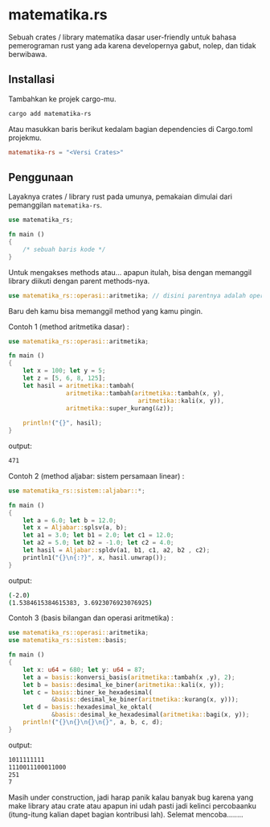 # matematika.rs

Sebuah crates / library matematika dasar user-friendly untuk bahasa pemerograman rust yang ada karena developernya gabut, nolep, dan tidak berwibawa.

## Installasi

Tambahkan ke projek cargo-mu.
```sh
cargo add matematika-rs
```

Atau masukkan baris berikut kedalam bagian dependencies di Cargo.toml projekmu.
```toml
matematika-rs = "<Versi Crates>"
```

## Penggunaan

Layaknya crates / library rust pada umunya, pemakaian dimulai dari pemanggilan `matematika-rs`.

```rust
use matematika_rs;

fn main () 
{
    /* sebuah baris kode */
}
```

Untuk mengakses methods atau... apapun itulah, bisa dengan memanggil library diikuti dengan parent methods-nya.

```rust
use matematika_rs::operasi::aritmetika; // disini parentnya adalah operasi::aritmetika;
```

Baru deh kamu bisa memanggil method yang kamu pingin.

Contoh 1 (method aritmetika dasar) :
```rust
use matematika_rs::operasi::aritmetika;

fn main () 
{
    let x = 100; let y = 5;
    let z = [5, 6, 8, 125];
    let hasil = aritmetika::tambah(
                aritmetika::tambah(aritmetika::tambah(x, y), 
                                    aritmetika::kali(x, y)), 
                aritmetika::super_kurang(&z));
    
    println!("{}", hasil);
}
```
output:
```sh
471
```

Contoh 2 (method aljabar: sistem persamaan linear) :
```rust
use matematika_rs::sistem::aljabar::*;

fn main () 
{
    let a = 6.0; let b = 12.0;
    let x = Aljabar::splsv(a, b);
    let a1 = 3.0; let b1 = 2.0; let c1 = 12.0;
    let a2 = 5.0; let b2 = -1.0; let c2 = 4.0;
    let hasil = Aljabar::spldv(a1, b1, c1, a2, b2 , c2);
    println1("{}\n{:?}", x, hasil.unwrap());
}
```

output:
```sh
(-2.0)
(1.5384615384615383, 3.6923076923076925)
```

Contoh 3 (basis bilangan dan operasi aritmetika) :
```rust
use matematika_rs::operasi::aritmetika;
use matematika_rs::sistem::basis;

fn main ()
{
    let x: u64 = 680; let y: u64 = 87;
    let a = basis::konversi_basis(aritmetika::tambah(x ,y), 2);
    let b = basis::desimal_ke_biner(aritmetika::kali(x, y));
    let c = basis::biner_ke_hexadesimal(
            &basis::desimal_ke_biner(aritmetika::kurang(x, y)));
    let d = basis::hexadesimal_ke_oktal(
            &basis::desimal_ke_hexadesimal(aritmetika::bagi(x, y));
    println!("{}\n{}\n{}\n{}", a, b, c, d); 
}
```

output:
```sh
1011111111
1110011100011000
251
7
```

Masih under construction, jadi harap panik kalau banyak bug karena yang make library atau crate atau apapun ini udah pasti jadi kelinci percobaanku (itung-itung kalian dapet bagian kontribusi lah). Selemat mencoba........
